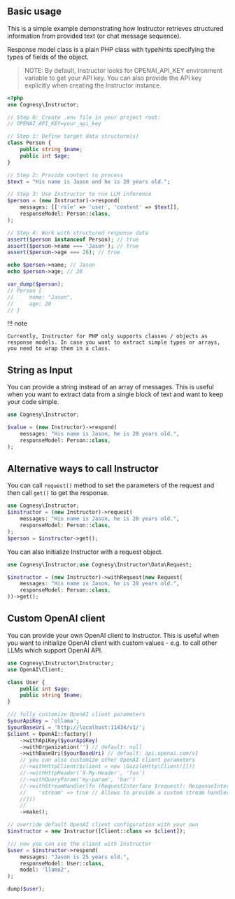 ## Basic usage

This is a simple example demonstrating how Instructor retrieves structured information from provided text (or chat message sequence).

Response model class is a plain PHP class with typehints specifying the types of fields of the object.

> NOTE: By default, Instructor looks for OPENAI_API_KEY environment variable to get
> your API key. You can also provide the API key explicitly when creating the
> Instructor instance.

```php
<?php
use Cognesy\Instructor;

// Step 0: Create .env file in your project root:
// OPENAI_API_KEY=your_api_key

// Step 1: Define target data structure(s)
class Person {
    public string $name;
    public int $age;
}

// Step 2: Provide content to process
$text = "His name is Jason and he is 28 years old.";

// Step 3: Use Instructor to run LLM inference
$person = (new Instructor)->respond(
    messages: [['role' => 'user', 'content' => $text]],
    responseModel: Person::class,
);

// Step 4: Work with structured response data
assert($person instanceof Person); // true
assert($person->name === 'Jason'); // true
assert($person->age === 28); // true

echo $person->name; // Jason
echo $person->age; // 28

var_dump($person);
// Person {
//     name: "Jason",
//     age: 28
// }    
```

!!! note

    Currently, Instructor for PHP only supports classes / objects as response models. In case you want to extract simple types or arrays, you need to wrap them in a class.



## String as Input

You can provide a string instead of an array of messages. This is useful when you want to extract data from a single block of text and want to keep your code simple.

```php
use Cognesy\Instructor;

$value = (new Instructor)->respond(
    messages: "His name is Jason, he is 28 years old.",
    responseModel: Person::class,
);
```


## Alternative ways to call Instructor

You can call `request()` method to set the parameters of the request and then call `get()` to get the response.

```php
use Cognesy\Instructor;
$instructor = (new Instructor)->request(
    messages: "His name is Jason, he is 28 years old.",
    responseModel: Person::class,
);
$person = $instructor->get();
```

You can also initialize Instructor with a request object.

```php
use Cognesy\Instructor;use Cognesy\Instructor\Data\Request;

$instructor = (new Instructor)->withRequest(new Request(
    messages: "His name is Jason, he is 28 years old.",
    responseModel: Person::class,
))->get();
```

## Custom OpenAI client

You can provide your own OpenAI client to Instructor. This is useful when you want to initialize OpenAI client with custom values - e.g. to call other LLMs which support OpenAI API.

```php
use Cognesy\Instructor\Instructor;
use OpenAI\Client;

class User {
    public int $age;
    public string $name;
}

/// fully customize OpenAI client parameters
$yourApiKey = 'ollama';
$yourBaseUri = 'http://localhost:11434/v1/';
$client = OpenAI::factory()
    ->withApiKey($yourApiKey)
    ->withOrganization('') // default: null
    ->withBaseUri($yourBaseUri) // default: api.openai.com/v1
    // you can also customize other OpenAI client parameters
    //->withHttpClient($client = new \GuzzleHttp\Client([]))
    //->withHttpHeader('X-My-Header', 'foo')
    //->withQueryParam('my-param', 'bar')
    //->withStreamHandler(fn (RequestInterface $request): ResponseInterface => $client->send($request, [
    //    'stream' => true // Allows to provide a custom stream handler for the http client.
    //]))
    //
    ->make();

// override default OpenAI client configuration with your own
$instructor = new Instructor([Client::class => $client]);

/// now you can use the client with Instructor
$user = $instructor->respond(
    messages: "Jason is 25 years old.",
    responseModel: User::class,
    model: 'llama2',
);

dump($user);
```
